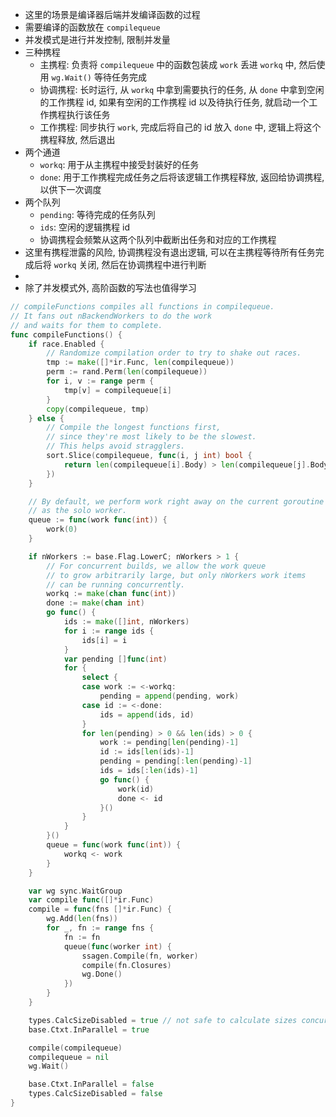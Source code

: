 - 这里的场景是编译器后端并发编译函数的过程
- 需要编译的函数放在 `compilequeue`
- 并发模式是进行并发控制, 限制并发量
- 三种携程
	- 主携程: 负责将 `compilequeue` 中的函数包装成 `work` 丢进 `workq` 中, 然后使用 `wg.Wait()` 等待任务完成
	- 协调携程: 长时运行, 从 `workq` 中拿到需要执行的任务, 从 `done` 中拿到空闲的工作携程 id, 如果有空闲的工作携程 id 以及待执行任务, 就启动一个工作携程执行该任务
	- 工作携程: 同步执行 `work`, 完成后将自己的 id 放入 `done` 中, 逻辑上将这个携程释放, 然后退出
- 两个通道
	- `workq`: 用于从主携程中接受封装好的任务
	- `done`: 用于工作携程完成任务之后将该逻辑工作携程释放, 返回给协调携程, 以供下一次调度
- 两个队列
	- `pending`: 等待完成的任务队列
	- `ids`: 空闲的逻辑携程 id
	- 协调携程会频繁从这两个队列中截断出任务和对应的工作携程
- 这里有携程泄露的风险, 协调携程没有退出逻辑, 可以在主携程等待所有任务完成后将 `workq` 关闭, 然后在协调携程中进行判断
- 
- 除了并发模式外, 高阶函数的写法也值得学习

```go
// compileFunctions compiles all functions in compilequeue.
// It fans out nBackendWorkers to do the work
// and waits for them to complete.
func compileFunctions() {
	if race.Enabled {
		// Randomize compilation order to try to shake out races.
		tmp := make([]*ir.Func, len(compilequeue))
		perm := rand.Perm(len(compilequeue))
		for i, v := range perm {
			tmp[v] = compilequeue[i]
		}
		copy(compilequeue, tmp)
	} else {
		// Compile the longest functions first,
		// since they're most likely to be the slowest.
		// This helps avoid stragglers.
		sort.Slice(compilequeue, func(i, j int) bool {
			return len(compilequeue[i].Body) > len(compilequeue[j].Body)
		})
	}

	// By default, we perform work right away on the current goroutine
	// as the solo worker.
	queue := func(work func(int)) {
		work(0)
	}

	if nWorkers := base.Flag.LowerC; nWorkers > 1 {
		// For concurrent builds, we allow the work queue
		// to grow arbitrarily large, but only nWorkers work items
		// can be running concurrently.
		workq := make(chan func(int))
		done := make(chan int)
		go func() {
			ids := make([]int, nWorkers)
			for i := range ids {
				ids[i] = i
			}
			var pending []func(int)
			for {
				select {
				case work := <-workq:
					pending = append(pending, work)
				case id := <-done:
					ids = append(ids, id)
				}
				for len(pending) > 0 && len(ids) > 0 {
					work := pending[len(pending)-1]
					id := ids[len(ids)-1]
					pending = pending[:len(pending)-1]
					ids = ids[:len(ids)-1]
					go func() {
						work(id)
						done <- id
					}()
				}
			}
		}()
		queue = func(work func(int)) {
			workq <- work
		}
	}

	var wg sync.WaitGroup
	var compile func([]*ir.Func)
	compile = func(fns []*ir.Func) {
		wg.Add(len(fns))
		for _, fn := range fns {
			fn := fn
			queue(func(worker int) {
				ssagen.Compile(fn, worker)
				compile(fn.Closures)
				wg.Done()
			})
		}
	}

	types.CalcSizeDisabled = true // not safe to calculate sizes concurrently
	base.Ctxt.InParallel = true

	compile(compilequeue)
	compilequeue = nil
	wg.Wait()

	base.Ctxt.InParallel = false
	types.CalcSizeDisabled = false
}
```
